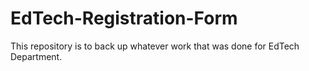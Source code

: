 # EdTech-Registration-Form

This repository is to back up whatever work that was done for EdTech Department.
